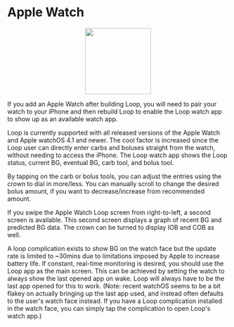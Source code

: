 # Apple Watch

<p align="center">
<img src="../img/watch.png" width="150">
</p>

If you add an Apple Watch after building Loop, you will need to pair your watch to your iPhone and then rebuild Loop to enable the Loop watch app to show up as an available watch app.

Loop is currently supported with all released versions of the Apple Watch and Apple watchOS 4.1 and newer.  The cool factor is increased since the Loop user can directly enter carbs and boluses straight from the watch, without needing to access the iPhone.  The Loop watch app shows the Loop status, current BG, eventual BG, carb tool, and bolus tool.

By tapping on the carb or bolus tools, you can adjust the entries using the crown to dial in more/less.  You can manually scroll to change the desired bolus amount, if you want to decrease/increase from recommended amount.

If you swipe the Apple Watch Loop screen from right-to-left, a second screen is available.  This second screen displays a graph of recent BG and predicted BG data.  The crown can be turned to display IOB and COB as well.

A loop complication exists to show BG on the watch face but the update rate is limited to ~30mins due to limitations imposed by Apple to increase battery life. If constant, real-time monitoring is desired, you should use the Loop app as the main screen. This can be achieved by setting the watch to always show the last opened app on wake. Loop will always have to be the last app opened for this to work.  (Note: recent watchOS seems to be a bit flakey on actually bringing up the last app used, and instead often defaults to the user's watch face instead.  If you have a Loop complication installed in the watch face, you can simply tap the complication to open Loop's watch app.)


